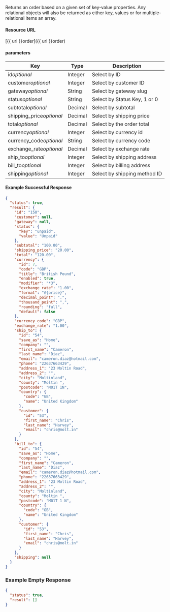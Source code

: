 <!--
@title Get single order by criteria
@author Moltin Ltd
@description Gets an order based on the given criteria

@sidebar 1
@family Order
@rate No
@auth Yes
@format JSON
@http GET
@version beta
-->
Returns an order based on a given set of key-value properties. Any relational objects will also be returned as either key, values or for multiple-relational items an array.


#### Resource URL
[{{ url }}order]({{ url }}order)


#### parameters
Key | Type | Description
--- | ---- | -----------
id*optional* | Integer | Select by ID
customer*optional* | Integer | Select by customer ID
gateway*optional* | String | Select by gateway slug
status*optional* | String | Select by Status Key, 1 or 0
subtotal*optional* | Decimal | Select by subtotal
shipping_price*optional* | Decimal | Select by shipping price
total*optional* | Decimal | Select by the order total
currency*optional* | Integer | Select by currency id
currency_code*optional* | String | Select by currency code
exchange_rate*optional* | Decimal | Select by exchange rate
ship_to*optional* | Integer | Select by shipping address
bill_to*optional* | Integer | Select by billing address
shipping*optional* | Integer | Select by shipping method ID

<!--code-->
#### Example Successful Response
``` json
{
  "status": true,
  "result": {
    "id": "150",
    "customer": null,
    "gateway": null,
    "status": {
      "key": "unpaid",
      "value": "Unpaid"
    },
    "subtotal": "100.00",
    "shipping_price": "20.00",
    "total": "120.00",
    "currency": {
      "id": 7,
      "code": "GBP",
      "title": "British Pound",
      "enabled": true,
      "modifier": "*3",
      "exchange_rate": "1.00",
      "format": "£{price}",
      "decimal_point": ".",
      "thousand_point": ",",
      "rounding": "full",
      "default": false
    },
    "currency_code": "GBP",
    "exchange_rate": "1.00",
    "ship_to": {
      "id": "54",
      "save_as": "Home",
      "company": "",
      "first_name": "Cameron",
      "last_name": "Diaz",
      "email": "cameron.diaz@hotmail.com",
      "phone": "22637663429",
      "address_1": "23 Moltin Road",
      "address_2": "",
      "city": "Moltinland",
      "county": "Moltin ",
      "postcode": "M01T 1N",
      "country": {
        "code": "GB",
        "name": "United Kingdom"
      },
      "customer": {
        "id": "53",
        "first_name": "Chris",
        "last_name": "Harvey",
        "email": "chris@molt.in"
      }
    },
    "bill_to": {
      "id": "54",
      "save_as": "Home",
      "company": "",
      "first_name": "Cameron",
      "last_name": "Diaz",
      "email": "cameron.diaz@hotmail.com",
      "phone": "22637663429",
      "address_1": "23 Moltin Road",
      "address_2": "",
      "city": "Moltinland",
      "county": "Moltin ",
      "postcode": "M01T 1 N",
      "country": {
        "code": "GB",
        "name": "United Kingdom"
      },
      "customer": {
        "id": "53",
        "first_name": "Chris",
        "last_name": "Harvey",
        "email": "chris@molt.in"
      }
    },
    "shipping": null
  }
}
```


### Example Empty Response
``` json
{
  "status": true,
  "result": []
}
```
<!--/code-->